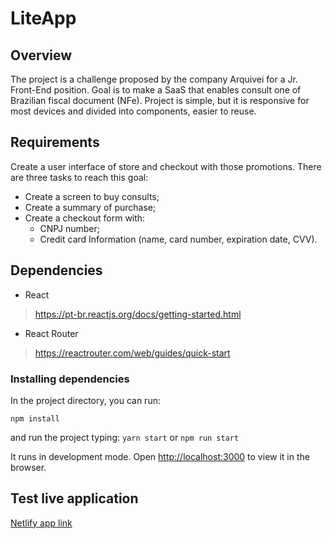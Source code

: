 
# LiteApp
## Overview
The project is a challenge proposed by the company Arquivei for a Jr. Front-End position. Goal is to make a SaaS that enables consult one of Brazilian fiscal document (NFe).
Project is simple, but it is responsive for most devices and divided into components, easier to reuse.

## Requirements
Create a user interface of store and checkout with those promotions. There are three tasks to reach this goal:
-   Create a screen to buy consults;
-   Create a summary of purchase;
-   Create a checkout form with:
    -   CNPJ number;
    -   Credit card Information (name, card number, expiration date, CVV).

## Dependencies
 - React
>https://pt-br.reactjs.org/docs/getting-started.html
 - React Router
>https://reactrouter.com/web/guides/quick-start 
### Installing dependencies
In the project directory, you can run:

`npm install`

and run the project typing:
`yarn start` 
or
 `npm run start` 

It runs in development mode. Open [http://localhost:3000](http://localhost:3000) to view it in the browser.
##  Test live application
[Netlify app link](https://litechallengearqv.netlify.app/)

